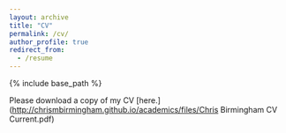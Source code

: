 ```yaml
---
layout: archive
title: "CV"
permalink: /cv/
author_profile: true
redirect_from:
  - /resume
---
```


{% include base_path %}

Please download a copy of my CV [here.](http://chrismbirmingham.github.io/academics/files/Chris Birmingham CV Current.pdf)
